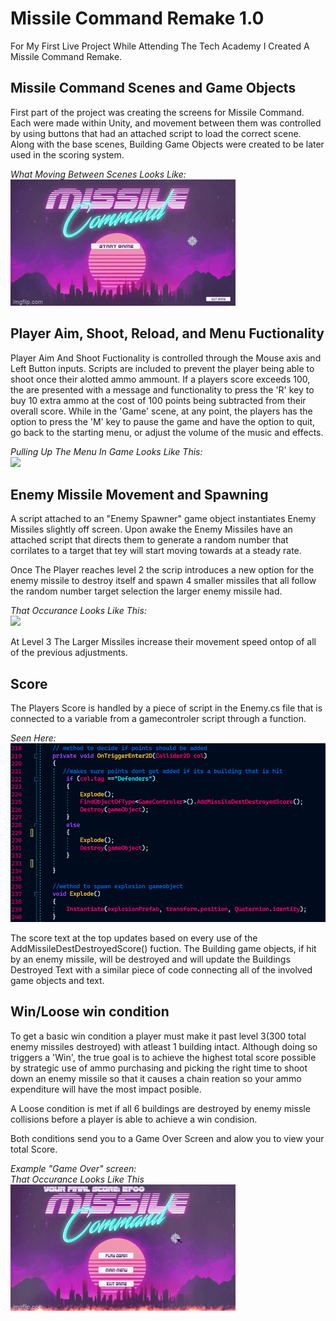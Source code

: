 # Missile Command Remake 1.0

For My First Live Project While Attending The Tech Academy I Created A Missile Command Remake.

## Missile Command Scenes and Game Objects
First part of the project was creating the screens for Missile Command. Each were made within Unity, and movement between them was controlled by using buttons that had an attached script to load the correct scene. Along with the base scenes, Building Game Objects were created to be later used in the scoring system.

*What Moving Between Scenes Looks Like:*<br />
![](https://github.com/GWJonesss/Missile-Command-Remake/blob/main/README-ASSETS/SceneSwap.gif)



## Player Aim, Shoot, Reload, and Menu Fuctionality 
Player Aim And Shoot Fuctionality is controlled through the Mouse axis and Left Button inputs. Scripts are included to prevent the player being able to shoot once their alotted ammo ammount. If a players score exceeds 100, the are presented with a message and functionality to press the 'R' key to buy 10 extra ammo at the cost of 100 points being subtracted from their overall score. While in the 'Game' scene, at any point, the players has the option to press the 'M' key to pause the game and have the option to quit, go back to the starting menu, or adjust the volume of the music and effects.

*Pulling Up The Menu In Game Looks Like This:*<br />
![](https://github.com/GWJonesss/Missile-Command-Remake/blob/main/README-ASSETS/MenuUse.gif)


## Enemy Missile Movement and Spawning
A script attached to an "Enemy Spawner" game object instantiates Enemy Missiles slightly off screen. Upon awake the Enemy Missiles have an attached script that directs them to generate a random number that corrilates to a target that tey will start moving towards at a steady rate.

Once The Player reaches level 2 the scrip introduces a new option for the enemy missile to destroy itself and spawn 4 smaller missiles that all follow 
the random number target selection the larger enemy missile had.

*That Occurance Looks Like This:*<br />
![](https://github.com/GWJonesss/Missile-Command-Remake/blob/main/README-ASSETS/MissileSplit.gif)

At Level 3 The Larger Missiles increase their movement speed ontop of all of the previous adjustments. 


## Score

The Players Score is handled by a piece of script in the Enemy.cs file that is connected to a variable from a gamecontroler script through a function. 

*Seen Here:*<br />
![](https://github.com/GWJonesss/Missile-Command-Remake/blob/main/README-ASSETS/ScoreScript.png)


The score text at the top updates based on every use of the AddMissileDestDestroyedScore() fuction.
The Building game objects, if hit by an enemy missile, will be destroyed and will update the 
Buildings Destroyed Text with a similar piece of code connecting all of the involved game objects and text.


## Win/Loose win condition
To get a basic win condition a player must make it past level 3(300 total enemy missiles destroyed) with atleast 1 building intact. 
Although doing so triggers a 'Win', the true goal is to achieve the highest total score possible by strategic use of ammo purchasing and picking the right time to shoot down an enemy missile so that it causes a chain reation so your ammo expenditure will have the most impact posible.

A Loose condition is met if all 6 buildings are destroyed by enemy missle collisions before a player is able to achieve a win condision.

Both conditions send you to a Game Over Screen and alow you to view your total Score.

*Example "Game Over" screen:*<br />
*That Occurance Looks Like This*<br />
![](https://github.com/GWJonesss/Missile-Command-Remake/blob/main/README-ASSETS/GameOver.gif)




